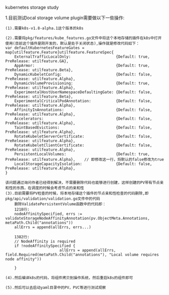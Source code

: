 kubernetes storage study

1.目前测试local storage volume plugin需要做以下一些操作:  

    (1).需要k8s-v1.8-alpha.1这个版本的k8s

    (2).需要将pkg/features/kube_features.go文件中将这个本地存储的插件在k8s中打开使用(目前这个插件是刚开发的，默认是处于关闭状态),操作就是修改代码如下：
    var defaultKubernetesFeatureGates = map[utilfeature.Feature]utilfeature.FeatureSpec{
        ExternalTrafficLocalOnly:                    {Default: true, PreRelease: utilfeature.GA},
        AppArmor:                                    {Default: true, PreRelease: utilfeature.Beta},
        DynamicKubeletConfig:                        {Default: false, PreRelease: utilfeature.Alpha},
        DynamicVolumeProvisioning:                   {Default: true, PreRelease: utilfeature.Alpha},
        ExperimentalHostUserNamespaceDefaultingGate: {Default: false, PreRelease: utilfeature.Beta},
        ExperimentalCriticalPodAnnotation:           {Default: false, PreRelease: utilfeature.Alpha},
        AffinityInAnnotations:                       {Default: false, PreRelease: utilfeature.Alpha},
        Accelerators:                                {Default: false, PreRelease: utilfeature.Alpha},
        TaintBasedEvictions:                         {Default: false, PreRelease: utilfeature.Alpha},
        RotateKubeletServerCertificate:              {Default: false, PreRelease: utilfeature.Alpha},
        RotateKubeletClientCertificate:              {Default: false, PreRelease: utilfeature.Alpha},
        PersistentLocalVolumes:                      {Default: true, PreRelease: utilfeature.Alpha},    // 即修改这一行，将默认的false修改为true
        LocalStorageCapacityIsolation:               {Default: false, PreRelease: utilfeature.Alpha},
    }

    该问题通过询问作者已经得到解决，不需要删除代码也能够进行创建，这样创建的PV带有节点亲和性的东西，在调度的时候会考虑节点的亲和性
    (3).目前需要将PV检查的时候，将本地存储这个插件的节点亲和性检查的代码删除,即pkg/api/validation/validation.go文件中的代码  
        删除ValidatePersistentVolume函数中的代码即：
        1218行:
        nodeAffinitySpecified, errs := validateStorageNodeAffinityAnnotation(pv.ObjectMeta.Annotations, metaPath.Child("annotations"))
        allErrs = append(allErrs, errs...)

        1382行:
        // NodeAffinity is required
        if !nodeAffinitySpecified {
                            allErrs = append(allErrs, field.Required(metaPath.Child("annotations"), "Local volume requires node affinity"))
                                        
        }

    (4).然后编译k8s的代码，将组件拷贝到操作系统，然后重启k8s的组件即可

    (5).然后可以去启动yaml目录中的PV，PVC等进行测试观察

